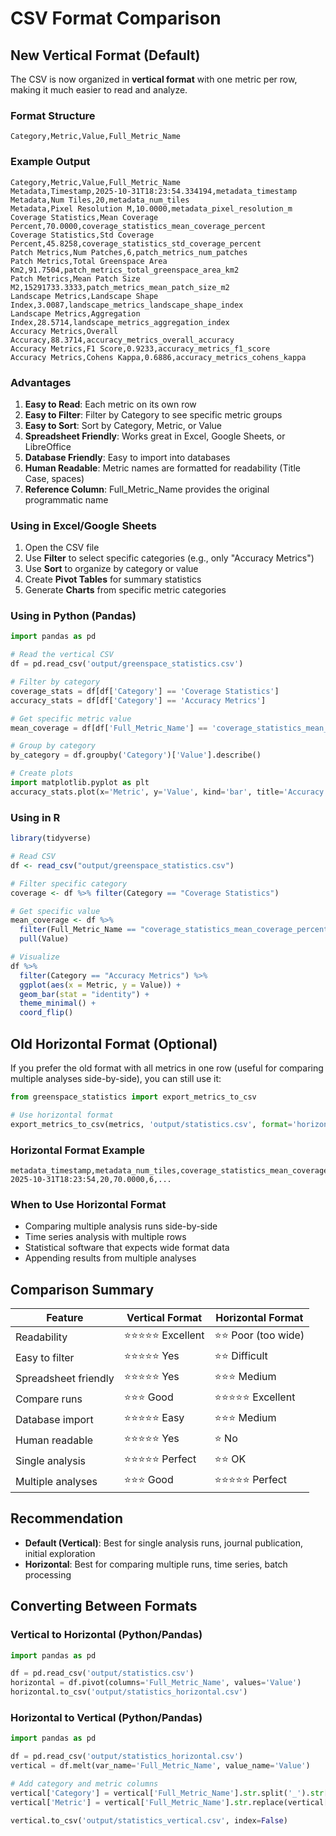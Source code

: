 # CSV Format Comparison

## New Vertical Format (Default)

The CSV is now organized in **vertical format** with one metric per row, making it much easier to read and analyze.

### Format Structure

```csv
Category,Metric,Value,Full_Metric_Name
```

### Example Output

```csv
Category,Metric,Value,Full_Metric_Name
Metadata,Timestamp,2025-10-31T18:23:54.334194,metadata_timestamp
Metadata,Num Tiles,20,metadata_num_tiles
Metadata,Pixel Resolution M,10.0000,metadata_pixel_resolution_m
Coverage Statistics,Mean Coverage Percent,70.0000,coverage_statistics_mean_coverage_percent
Coverage Statistics,Std Coverage Percent,45.8258,coverage_statistics_std_coverage_percent
Patch Metrics,Num Patches,6,patch_metrics_num_patches
Patch Metrics,Total Greenspace Area Km2,91.7504,patch_metrics_total_greenspace_area_km2
Patch Metrics,Mean Patch Size M2,15291733.3333,patch_metrics_mean_patch_size_m2
Landscape Metrics,Landscape Shape Index,3.0087,landscape_metrics_landscape_shape_index
Landscape Metrics,Aggregation Index,28.5714,landscape_metrics_aggregation_index
Accuracy Metrics,Overall Accuracy,88.3714,accuracy_metrics_overall_accuracy
Accuracy Metrics,F1 Score,0.9233,accuracy_metrics_f1_score
Accuracy Metrics,Cohens Kappa,0.6886,accuracy_metrics_cohens_kappa
```

### Advantages

1. **Easy to Read**: Each metric on its own row
2. **Easy to Filter**: Filter by Category to see specific metric groups
3. **Easy to Sort**: Sort by Category, Metric, or Value
4. **Spreadsheet Friendly**: Works great in Excel, Google Sheets, or LibreOffice
5. **Database Friendly**: Easy to import into databases
6. **Human Readable**: Metric names are formatted for readability (Title Case, spaces)
7. **Reference Column**: Full_Metric_Name provides the original programmatic name

### Using in Excel/Google Sheets

1. Open the CSV file
2. Use **Filter** to select specific categories (e.g., only "Accuracy Metrics")
3. Use **Sort** to organize by category or value
4. Create **Pivot Tables** for summary statistics
5. Generate **Charts** from specific metric categories

### Using in Python (Pandas)

```python
import pandas as pd

# Read the vertical CSV
df = pd.read_csv('output/greenspace_statistics.csv')

# Filter by category
coverage_stats = df[df['Category'] == 'Coverage Statistics']
accuracy_stats = df[df['Category'] == 'Accuracy Metrics']

# Get specific metric value
mean_coverage = df[df['Full_Metric_Name'] == 'coverage_statistics_mean_coverage_percent']['Value'].values[0]

# Group by category
by_category = df.groupby('Category')['Value'].describe()

# Create plots
import matplotlib.pyplot as plt
accuracy_stats.plot(x='Metric', y='Value', kind='bar', title='Accuracy Metrics')
```

### Using in R

```r
library(tidyverse)

# Read CSV
df <- read_csv("output/greenspace_statistics.csv")

# Filter specific category
coverage <- df %>% filter(Category == "Coverage Statistics")

# Get specific value
mean_coverage <- df %>%
  filter(Full_Metric_Name == "coverage_statistics_mean_coverage_percent") %>%
  pull(Value)

# Visualize
df %>%
  filter(Category == "Accuracy Metrics") %>%
  ggplot(aes(x = Metric, y = Value)) +
  geom_bar(stat = "identity") +
  theme_minimal() +
  coord_flip()
```

## Old Horizontal Format (Optional)

If you prefer the old format with all metrics in one row (useful for comparing multiple analyses side-by-side), you can still use it:

```python
from greenspace_statistics import export_metrics_to_csv

# Use horizontal format
export_metrics_to_csv(metrics, 'output/statistics.csv', format='horizontal')
```

### Horizontal Format Example

```csv
metadata_timestamp,metadata_num_tiles,coverage_statistics_mean_coverage_percent,patch_metrics_num_patches,...
2025-10-31T18:23:54,20,70.0000,6,...
```

### When to Use Horizontal Format

- Comparing multiple analysis runs side-by-side
- Time series analysis with multiple rows
- Statistical software that expects wide format data
- Appending results from multiple analyses

## Comparison Summary

| Feature | Vertical Format | Horizontal Format |
|---------|----------------|-------------------|
| Readability | ⭐⭐⭐⭐⭐ Excellent | ⭐⭐ Poor (too wide) |
| Easy to filter | ⭐⭐⭐⭐⭐ Yes | ⭐⭐ Difficult |
| Spreadsheet friendly | ⭐⭐⭐⭐⭐ Yes | ⭐⭐⭐ Medium |
| Compare runs | ⭐⭐⭐ Good | ⭐⭐⭐⭐⭐ Excellent |
| Database import | ⭐⭐⭐⭐⭐ Easy | ⭐⭐⭐ Medium |
| Human readable | ⭐⭐⭐⭐⭐ Yes | ⭐ No |
| Single analysis | ⭐⭐⭐⭐⭐ Perfect | ⭐⭐ OK |
| Multiple analyses | ⭐⭐⭐ Good | ⭐⭐⭐⭐⭐ Perfect |

## Recommendation

- **Default (Vertical)**: Best for single analysis runs, journal publication, initial exploration
- **Horizontal**: Best for comparing multiple runs, time series, batch processing

## Converting Between Formats

### Vertical to Horizontal (Python/Pandas)

```python
import pandas as pd

df = pd.read_csv('output/statistics.csv')
horizontal = df.pivot(columns='Full_Metric_Name', values='Value')
horizontal.to_csv('output/statistics_horizontal.csv')
```

### Horizontal to Vertical (Python/Pandas)

```python
import pandas as pd

df = pd.read_csv('output/statistics_horizontal.csv')
vertical = df.melt(var_name='Full_Metric_Name', value_name='Value')

# Add category and metric columns
vertical['Category'] = vertical['Full_Metric_Name'].str.split('_').str[0].str.replace('_', ' ').str.title()
vertical['Metric'] = vertical['Full_Metric_Name'].str.replace(vertical['Category'].str.lower().str.replace(' ', '_') + '_', '').str.replace('_', ' ').str.title()

vertical.to_csv('output/statistics_vertical.csv', index=False)
```
